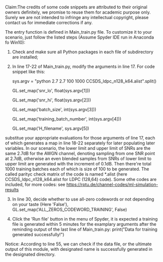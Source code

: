 Claim:The credits of some code snippets are attributed to their original owners definitely, we promise to  reuse them for academic purpose only. 
       Surely we are not intended to infringe any intellectual copyright, please contact us for immediate corrections if any. 
       
The entry function is defined in Main_train.py file. To customize it to your scenario, just follow the listed steps 
(Assume Spyder IDE run in Anaconda fo Win10):
1) Check and make sure all Python packages in each file of subdirectory are installed; 
2) In line 17-22 of Main_train.py, modify the arguments in line 17. For code snippet like this:
   
    sys.argv = "python 2.7 2.7 100 1000 CCSDS_ldpc_n128_k64.alist".split()
   
    GL.set_map('snr_lo', float(sys.argv[1]))
   
    GL.set_map('snr_hi', float(sys.argv[2]))
   
    GL.set_map('batch_size', int(sys.argv[3]))
   
    GL.set_map('training_batch_number', int(sys.argv[4]))
   
    GL.set_map('H_filename', sys.argv[5])
   
substitue your appropriate evaluations for those arguments of line 17, each of which generates a map in line 18-22 separately
for later populating later variables.
In our scenario, the lower limit and upper limit of SNRs are the same 2.7dB for the AWGN channel, denoting sampling from one
SNR point at 2.7dB, otherwise an even blended samples from SNRs of lower limit to upper limit are generated with the increment of
0.1dB. Then there're total 1000 training batches  each of which is size of 100 to be generated. The called parityc
check matrix of the code is named *.alist (here CCSDS_ldpc_n128_k64.alist for LDPC (128,64) code). Some othe codes are included,
for more codes: see https://rptu.de/channel-codes/ml-simulation-results

3) In line 30, decide whether to use all-zero codewords or not depending on your taste (Here 'False'),
   GL.set_map('ALL_ZEROS_CODEWORD_TRAINING', False)
   
4) Click the 'Run file' button in the menu of Spyder, it is expected a training file is generated  within 5 minutes for the
    examplary arguments after the reminding output of the last line of Main_train.py:
            print("Data for training generated successfully!")
   
Notice: According to line 55, we can check if the data file, or the ultimate output of this module,
with designated name is successfully generated in the designated directory.
